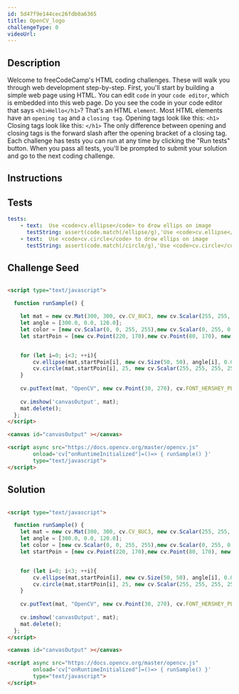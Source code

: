 ```yaml
---
id: 5d47f9e144cec26fdb0a6365
title: OpenCV_logo
challengeType: 0
videoUrl:
---
```


## Description
<section id='description'>
Welcome to freeCodeCamp's HTML coding challenges. These will walk you through web development step-by-step.
First, you'll start by building a simple web page using HTML. You can edit <code>code</code> in your <code>code editor</code>, which is embedded into this web page.
Do you see the code in your code editor that says <code>&#60;h1&#62;Hello&#60;/h1&#62;</code>? That's an HTML <code>element</code>.
Most HTML elements have an <code>opening tag</code> and a <code>closing tag</code>.
Opening tags look like this:
<code>&#60;h1&#62;</code>
Closing tags look like this:
<code>&#60;/h1&#62;</code>
The only difference between opening and closing tags is the forward slash after the opening bracket of a closing tag.
Each challenge has tests you can run at any time by clicking the "Run tests" button. When you pass all tests, you'll be prompted to submit your solution and go to the next coding challenge.
</section>

## Instructions
<section id='instructions'>

</section>

## Tests
<section id='tests'>

```yml
tests:
    - text:  Use <code>cv.ellipse</code> to drow ellips on image
      testString: assert(code.match(/ellipse/g),'Use <code>cv.ellipse</code> to drow an ellips image'); 
    - text:  Use <code>cv.circle</code> to drow ellips on image
      testString: assert(code.match(/circle/g),'Use <code>cv.circle</code> to drow an ellips image'); 
```
</section>

## Challenge Seed

<section id='challengeSeed'>

<div id='html-seed'>

```html

<script type="text/javascript">

  function runSample() {

    let mat = new cv.Mat(300, 300, cv.CV_8UC3, new cv.Scalar(255, 255, 255, 255));
    let angle = [300.0, 0.0, 120.0];
    let color = [new cv.Scalar(0, 0, 255, 255),new cv.Scalar(0, 255, 0, 255),new cv.Scalar(255, 0, 0, 255)];
    let startPoin = [new cv.Point(220, 170),new cv.Point(80, 170), new cv.Point(150, 60)];


    for (let i=0; i<3; ++i){
        cv.ellipse(mat,startPoin[i], new cv.Size(50, 50), angle[i], 0.0, 300.0, color[i], cv.FILLED);
        cv.circle(mat,startPoin[i], 25, new cv.Scalar(255, 255, 255, 255), cv.FILLED);
    }
  
    cv.putText(mat, "OpenCV", new cv.Point(30, 270), cv.FONT_HERSHEY_PLAIN, 4, new cv.Scalar(0, 0, 0, 255), 5)
  
    cv.imshow('canvasOutput', mat);
    mat.delete();
  };
</script>

<canvas id="canvasOutput" ></canvas>

<script async src="https://docs.opencv.org/master/opencv.js" 
        onload='cv["onRuntimeInitialized"]=()=> { runSample() }' 
        type="text/javascript">
</script>
```
</div>
</section>

## Solution
<section id='solution'>

```html

<script type="text/javascript">

  function runSample() {
    let mat = new cv.Mat(300, 300, cv.CV_8UC3, new cv.Scalar(255, 255, 255, 255));
    let angle = [300.0, 0.0, 120.0];
    let color = [new cv.Scalar(0, 0, 255, 255),new cv.Scalar(0, 255, 0, 255),new cv.Scalar(255, 0, 0, 255)];
    let startPoin = [new cv.Point(220, 170),new cv.Point(80, 170), new cv.Point(150, 60)];


    for (let i=0; i<3; ++i){
        cv.ellipse(mat,startPoin[i], new cv.Size(50, 50), angle[i], 0.0, 300.0, color[i], cv.FILLED);
        cv.circle(mat,startPoin[i], 25, new cv.Scalar(255, 255, 255, 255), cv.FILLED);
    }
  
    cv.putText(mat, "OpenCV", new cv.Point(30, 270), cv.FONT_HERSHEY_PLAIN, 4, new cv.Scalar(0, 0, 0, 255), 5)
  
    cv.imshow('canvasOutput', mat);
    mat.delete();
  };
</script>

<canvas id="canvasOutput" ></canvas>

<script async src="https://docs.opencv.org/master/opencv.js" 
        onload='cv["onRuntimeInitialized"]=()=> { runSample() }' 
        type="text/javascript">
</script>
```

</section>
